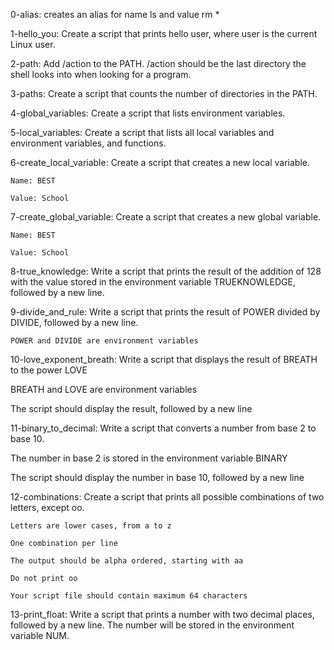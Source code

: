 0-alias: creates an alias for name ls and value rm *

1-hello_you: Create a script that prints hello user, where user is the current Linux user.



2-path: Add /action to the PATH. /action should be the last directory the shell looks into when looking for a program.



3-paths: Create a script that counts the number of directories in the PATH.



4-global_variables: Create a script that lists environment variables.



5-local_variables: Create a script that lists all local variables and environment variables, and functions.



6-create_local_variable: Create a script that creates a new local variable.

	Name: BEST

	Value: School



7-create_global_variable: Create a script that creates a new global variable.

	Name: BEST

	Value: School



8-true_knowledge: Write a script that prints the result of the addition of 128 with the value stored in the environment variable 	TRUEKNOWLEDGE, followed by a new line.



9-divide_and_rule: Write a script that prints the result of POWER divided by DIVIDE, followed by a new line.

	POWER and DIVIDE are environment variables



10-love_exponent_breath: Write a script that displays the result of BREATH to the power LOVE

BREATH and LOVE are environment variables

The script should display the result, followed by a new line

11-binary_to_decimal: Write a script that converts a number from base 2 to base 10.



The number in base 2 is stored in the environment variable BINARY

The script should display the number in base 10, followed by a new line


12-combinations: Create a script that prints all possible combinations of two letters, except oo.

	Letters are lower cases, from a to z

	One combination per line

	The output should be alpha ordered, starting with aa

	Do not print oo

	Your script file should contain maximum 64 characters

13-print_float: Write a script that prints a number with two decimal places, followed by a new line.
	The number will be stored in the environment variable NUM.
